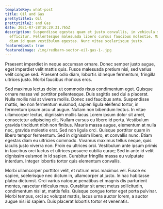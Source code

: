 ```yaml
---
templateKey: what-post
title: Oil and Gas
prettytitle1: Oil
prettytitle2: and Gas
date: 2021-07-28T16:29:31.765Z
description: Suspendisse egestas quam et justo convallis, in vehicula sem
  efficitur. Pellentesque malesuada libero cursus faucibus molestie. Mauris sed
  diam id quam vestibulum egestas. Nunc vitae scelerisque justo.
featuredpost: true
featuredimage: /img/redbarn-sector-oil-gas-1-.jpg
---
```


Praesent imperdiet in neque accumsan ornare. Donec semper justo augue, eget imperdiet velit mattis quis. Fusce malesuada pretium nisi, sed varius velit congue sed. Praesent odio diam, lobortis id neque fermentum, fringilla ultrices justo. Morbi faucibus rhoncus eros.

Sed maximus lectus dolor, ut commodo risus condimentum eget. Quisque ornare massa vel porttitor pellentesque. Duis sagittis sed dui a placerat. Nulla mollis nisi at viverra mollis. Donec sed faucibus ante. Suspendisse mattis, leo non fermentum euismod, sapien ligula eleifend tortor, in fermentum ipsum arcu ut augue. Nullam non bibendum lectus. In vitae ullamcorper lectus, dignissim mollis lacus.Lorem ipsum dolor sit amet, consectetur adipiscing elit. Nullam cursus eu libero id porta. Vestibulum gravida tincidunt nibh non finibus. Mauris massa augue, elementum at nulla nec, gravida molestie erat. Sed non ligula orci. Quisque porttitor quam in libero tempor fermentum. Sed in dignissim libero, et convallis nunc. Etiam egestas diam eu ultricies commodo. Vivamus maximus tellus neque, quis iaculis justo viverra non. Proin eu ultrices orci. Vestibulum ante ipsum primis in faucibus orci luctus et ultrices posuere cubilia curae; Sed in ante id velit dignissim euismod in id sapien. Curabitur fringilla massa eu vulputate interdum. Integer lobortis tortor quis elementum convallis.

Morbi ullamcorper porttitor velit, et rutrum eros maximus vel. Fusce ex sapien, scelerisque nec dictum in, ullamcorper at justo. In hac habitasse platea dictumst. Orci varius natoque penatibus et magnis dis parturient montes, nascetur ridiculus mus. Curabitur sit amet metus sollicitudin, condimentum nisl at, mattis felis. Quisque congue tortor eget porta pulvinar. Morbi tempus, orci ac volutpat mattis, lacus urna auctor lorem, a auctor augue nisi id sapien. Duis placerat lobortis tortor et venenatis.
